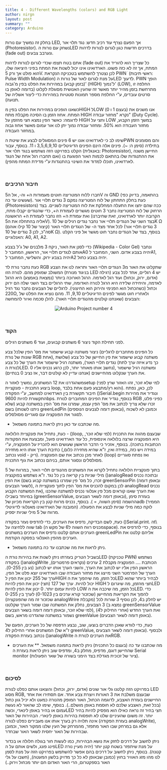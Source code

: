 ```yaml
---
title: 4 - Different Wavelengths (colors) and RGB Light
author: nirgn
layout: post
summary: ""
category: Arduino
---
```

בחלק זה נמשיך עם נורות LED, אך הפעם נצרף עוד רכיב חדש: נגד תלוי אור (Photoresistor). נשחק עם נורות הLED בדרכים חדשות כגון לגרום לנורות לדהות (fade out) ונערבב צבעים.

<!--more-->

אתם בטח תצפו שכדי לגרום  לנורות לדהות (fade out) כל שצריך הוא להוריד את המתח, אך זה לא כזה פשוט. הארדואינו אינו יכול לשנות את המתח בפיני היציאה שלו, הוא פולט אך ורק 5V. לכן נצטרך להשתמש בטכניקה הנקראת PWN ׁ (ראשי תיבות: Pulse Width Modulation) על מנת לגרום לאור של נורות הLED לדעוך.
PWN הופך (בזמן קבוע) במהירות את הפלט בפין מ'גבוה' (HIGH) ל'נמוך' (LOW), החלפה זו מתרחשת בזמן מהיר יותר מאשר זה שהעין האנושית מסוגלת לקלוט (בדומה לאופן בו סרטים עובדים, ע"י החלפת מספר תמונות סטטיות במהירות כדי ליצור אשליה של תנועה).

כשאנו הופכים במהירות את הפלט בפין מHIGH לLOW (בעצם 1 ו 0) אנו משנים את המתח. אחוז הזמן בו הסיכה מקבלת מתח HIGH נקרא "מחזור עבודה" (Duty Cycle). לדוגמה: כאשר הפין נמצא חצי מהזמן על HIGH וחצי על LOW במשך הזמן הקבוע, מחזור העבודה הוא 50%. ומחזור עבודה נמוך יתן לנו אור עמום מאשר אחוז גבוה במחזור העבודה.

שימו לב כי לארדואינו אונו יש 6 פינים המסוגלים לבצע את שיטת הPWN והם מסומנים בתילדה (סימן ה: ~). פינים אלה הינם הפינים הדיגיטליים 3,5,6,9,10 ו 11. בנוסף, עבור הקלט בפרויקט הזה נשתמש בנגד תלוי אור (באנגלית: Photoresistor), החיישן משנה את ההתנגדות שלו בהתאם לכמות האור הפוגעת בו (ואם תחברו רגל אחת של הנגד לארדואינו, תוכלו למדוד את השינוי בהתנגדות ע"י מדידת המתח מהפין).

&nbsp;

### חיבור הרכיבים

חברו ללוח המטריצה חוטים מעמודות ה+ וה-, אל ה5V וה GND (בהתאמה, בדיוק כפי שעשינו עד כה). כעת בחלק התחתון של לוח המטריצה נמקם 3 נגדים תלויי אור (Photoresistors) ככה שהם יחצו את התעלה המחלקת את לוח המטריצה לשניים. בצד הרחוק של לוח המטריצה נחבר 3 חוטים מגשרים לעמודת ה+, כדי שהנגדים יקבלו מתח, ואת עמודת ה+ הזו נחבר לעמודת ה+ הראשונה (הקרובה יותר לארדואינו, זאת שחיברנו אליה בהתחלה את ה5V). בצד השני של הנגדים תלויי אור נחבר נגדים רגילים של 10K Ω (קיצור של 10 קילו אוהם) לכל אחד מצד ה- של הנגדים תלויי האור (3 נגדים תלויי אור סה"כ, לכן 3 נגדים של 10K Ω). בנוסף, בצד של הנגדים נחבר חוט מגשר אל פיני הקלט האנלוגיים: A0, A1, A2.

כדי לסנן את האור, ניקח 3 מלבנים של ג'ל בצבע (Wikipedia - Color Gel) ונחבר אותם לנגדים תלויי אור, הראשון, המחובר לA0 יהיה בצבע אדום. השני, המחובר לA1, יהיה בצבע ירוק. והשלישי, המחובר לA2 יהיה בצבע כחול.

כעת נחבר נורת לד RGB שתקלוט את האור מ3 הנגדים תלויי האור ותראה לנו את הצבע המשולב שמופק מהם. לנורה הזו (בניגוד מנורת LED רגילה) יש 4 רגליים, אחד לכל צבע (אדום, ירוק, וכחול) ועוד רגל לאדמה. הרגל הארוכה ביותר (נמצאת באמצע) היא הרגל לאדמה, והיחידה שלידה היא הרגל לנורה האדומה, שתי הרגליים בצד השני שלה הם ירוק וכחול (כשהכחול הוא הפנימי והירוק הוא החיצוני). לרגליים של הצבעים נחבר נגד רגיל 220Ω, ולאחריו חוט מגשר לפינים הדיגיטליים 9,10, 11. מהם נוציא את הפלט של הצבעים (שאנחנו קולטים מהנגדים תלויי האור).
להלן סכמה ואיור להמחשה:

<div style="text-align: center;">
  <img src="/images/posts/arduino-4/Arduino_Project_num4.png" alt="Arduino Project number 4">
</div>

&nbsp;

### הקוד

לפני תחילת הקוד ניצור 6 משתנים קבועים, ועוד 6 משתנים רגילים.

ניצור משתנה קבוע שישמור את מס' הפין שלכל צבע (כל הפינים מתחברים לרגליים שונות של נורת RGB אחת), משתנה קבוע שישמור את פין החיישן של כל צבע (שלושת נגדים תלויי האור), משתנה רגיל שישמור את הערך של כל צבע (כך נדע איזה ערך לתת לנורת הLED. נחשב אותו מאוחר יותר, לכן כרגע נכניס אליו 0), ומשתנה רגיל שישמור את הערך שנקלוט מהחיישנים (אנחנו עדיין לא קולטים דבר, אז נציב 0 בנתיים).

משהגדרנו את 12 המשתנים, נמשיך לאזור הsetup (למי שלא זוכר, זהו האזור שרץ לפני ביצוע התכנית - פונקציית loop, והוא רץ/מתבצע פעם אחת בלבד). לכן, כאן, נפתח חיבור תקשורת בין הארדואינו למחשב, ע"י הפקודה ()Serial.begin ונגדיר את מהירות התקשורת להיות 9600bps. בנוסף, נגדיר את הפינים המחוברים לנורת RGB כפיני פלט, זכרו שלא צריך לכתוב את מס' הפין עצמו, שמרנו את מס' הפין במשתנה קבוע (שלא ניתנו לשנותו) בשם greenLedPin (ובאופן דומה לצבעים הנוספים), וכמובן לא לשכוח לסגור את הפונקציה עם סוגריים מסולסלים.
* מה שכתבנו עד כאן ניתן לראות בתמונה משמאל.


כעת, נתחיל את פונקציית הלולאה - ()loop, שבעצם מהווה את התכנית (למי שלא זוכר, היא הפונקציה שרצה בלולאה אינסופית, כל עוד הארדואינו פועל, ומבצעת את הפקודות הכתובות בתוכה). בנוסף, אזכיר כי הדבר הראשון שעושים הוא להכריז על הפונקציה, ע"י כתיבת הערך אותו היא מחזירה (במידה ויש כזה, במידה ואין, ז"א שהיא מחזירה כלום, נכתוב void  - ריק). לאחר מכן נכתוב את שם הפונקציה (loop) ואז נפתח סוגריים מסולסלים ונסגור אותם, בניהם נכתוב את גוף התכנית.


בתוך פונקציית הלולאה נתחיל לקרוא את המשתנים מהנגדים תלויי האור, במרווח של 5 מילי שניות בין קריאה בין כל נגד. ז"א נשתמש בפוקנציה ()analogRead ובתוכה נכניס את הפין (זכרו, כל מס' פין שמרנו במשתנה קבוע בשם greenSensorPin (ובאופן דומה לשאר הצבעים), לכן במקום להכניס את מס' הפין לתוך פונקציית ה analogRead נכניס את המשתנה הקבוע), ואת הערך שאנו קוראים מכל פין אנלוגי נכניס למשתנה שהכנו במיוחד בשבילו (greenSensorValue, ובאופן דומה לשאר הצבעים), בעזרת סימן ההשמה (סימן השווה, = ). בנוסף, נכניס מרווח קטן בין הקריאות מכיוון שלadb (הממיר המובנה של הארדואינו מאנלוגי לדיגיטלי) לוקח כמה מילי שניות לבצע את הפעולה. מרווח של 5 מילי שניות יספיק.

כעת, לשם הבדיקה, נדפיס את הערכים, כדי להדפיס נעזר בפקודה ()Serial.print. הt\ שווה ללחיצה על tab (מכניס רווח השווה ל6 של מקש הspace). בנוסף, כדי להדפיס את הערכים אותם קלטנו נדפיס את הערכים במשתנים greenLedPin אליהם קלטנו את הערכים מהפין האנלוגי בפסקה הקודמת.
* ניתן לראות את מה שכתבנו עד כה בתמונה משמאל.

בשביל הטריק בעזרתו ניתן לשנות את בהירות נורת הLED (טכניקת PWN) נשתמש בפקודה ()analogWrite הכותבת .... הפונקציה מקבלת 2 ערכים (נקראים פרמטרים), הראשון הפין אליו יש לכתוב את הערך, והשני הערך אותו יש לכתוב (נע בין 0-255). הערך של הפרמטר השני מייצג את מחזור העבודה שבו הארדואינו יוצא פלט אל הפין. ערך של 255 יכוון את הפין לHIGH כל הזמן, מה שיהפוך את הLED לבהיר ביותר שהוא יכול להיות. ערך של 127 (חצי) יכוון את הפין להיות HIGH חצי מהזמן, מה שיגרום לLED להיות עמום יותר. 0 יכוון את הפין להיות LOW כל הזמן, מה שיכבה את הLED.
כדי להפוך את הקריאות מהחיישן (שכזכור קורא ערכים בין 0-1023) לערך בין 0-255 (שכזכור זה מה שהפונקציה analogWrire מקבלת) יש לחלק ב4, לכן נוסיף 3 שורות לכל 3 הצבעים, נחלק את המשתנה שבו שמור הערך שקלטנו (נמצא ב greenSensorValue למי שלא זוכר, ובאופן דומה דומה בשאר הצבעים), ואת הערך החדש (אחרי החילוק ל4) נשמור במשתנה שהגדרנו מראש, בשם greenValue (באופן דומה לשאר הצבעים).

כעת, כדי לוודא שאכן הדברים בוצעו, שוב, נבצע הדפסה של כל הערכים, הפעם של המשתנים אחרי החילוק ל4 (ז"א של greenValue, ובאופן דומה לשאר הצבעים). ולבסוף נכתוב בעזרת הפקודה ()analogWrite את הערכים לנורת הRGB.
* מה שכתבנו עד כה (בעצם כל התכנית) ניתן לראות בתמונה משמאל.
** את הערכים שהחיישן דוגם, מדפיס, מחלק ב4, ומדפיס שוב ניתן לראות בעזרת ה Serial monitor (ציור של זכוכית מגדלת בצד הימני בשורה של שאר הפעולות).

&nbsp;

### לסיכום

בפרויקט הזה קלטנו גלי אור שונים (אדום, ירוק, וכחול) והוצאנו אותם כפלט לנורת LED מסוג RGB, שבעצם משלבת את 3 האורות ויוצרת צבע אחד. אם תסתירו את אחד החיישנים בעזרת האצבע, לדוגמה הכחול, האור המופק מהנורה כמעט ולא יכיל גוון כחול (בכל זאת, האצבע שלכם לא חוסמת באופן מושלם..). בנוסף, שימו לב שהאור לא נעשה עמום או בהיר באופן לינארי, וכשהLED חצי בהיר זה נראה כאילו הוא מפסיק להיות בהיר יותר. זה משום שהעיניים שלנו לא תופסות בהירות באופן לינארי. הבהירות של האור אינה תלויה רק בערך אותו אנו מעבירים כפלט לנורה (בעזרת הפקודה analogWrite), אלא גם במרחק שבו האור מתפזר, מהמרחק של העין שלנו ממקור האור, וכמובן שבהירות של האור יחסית לשאר האור שבחדר.

ניתן לחשוב על דרכים לחזק את נושא הבהירות, כמו לעשות חור בגולה חלולה או בכדור פינג פונג, ולשים אותם על הLED על מנת שיתפזר בשטח קטן יותר (יהיה מעיין נורה קטנה). בנוסף, ניתן לחשוב על דרכים בהם אפשר להשתמש בפרויקט הזה על מנת לסמן לנו מהו מזג האוויר בחוץ (כמובן שבאופן לא כל כך מדויק בלשון המעטה), (חשבו על גלי האור בספקטרום, הרי האור האדום חם יותר מכחול וירוק..)
